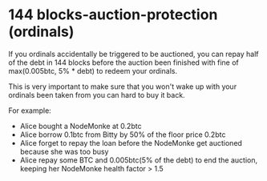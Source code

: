 # 144 blocks-auction-protection (ordinals)

If you ordinals accidentally be triggered to be auctioned, you can repay half of the debt in 144 blocks before the auction been finished with fine of max(0.005btc, 5% \* debt) to redeem your ordinals.

This is very important to make sure that you won't wake up with your ordinals been taken from you can hard to buy it back.

For example:

* Alice bought a NodeMonke at 0.2btc
* Alice borrow 0.1btc from Bitty by 50% of the floor price 0.2btc
* Alice forget to repay the loan before the NodeMonke get auctioned because she was too busy
* Alice repay some BTC and 0.005btc(5% of the debt) to end the auction, keeping her NodeMonke health factor > 1.5
